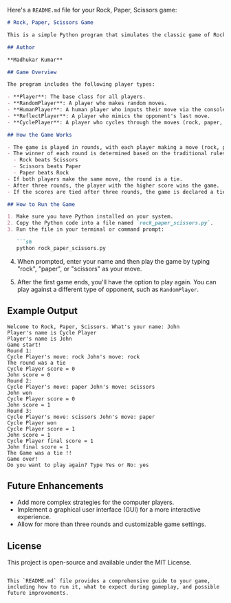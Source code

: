 Here's a `README.md` file for your Rock, Paper, Scissors game:

```markdown
# Rock, Paper, Scissors Game

This is a simple Python program that simulates the classic game of Rock, Paper, Scissors. The game is played between two players, and their scores are tracked and displayed after each round.

## Author

**Madhukar Kumar**

## Game Overview

The program includes the following player types:

- **Player**: The base class for all players.
- **RandomPlayer**: A player who makes random moves.
- **HumanPlayer**: A human player who inputs their move via the console.
- **ReflectPlayer**: A player who mimics the opponent's last move.
- **CyclePlayer**: A player who cycles through the moves (rock, paper, scissors) sequentially.

## How the Game Works

- The game is played in rounds, with each player making a move (rock, paper, or scissors).
- The winner of each round is determined based on the traditional rules of Rock, Paper, Scissors:
  - Rock beats Scissors
  - Scissors beats Paper
  - Paper beats Rock
- If both players make the same move, the round is a tie.
- After three rounds, the player with the higher score wins the game.
- If the scores are tied after three rounds, the game is declared a tie.

## How to Run the Game

1. Make sure you have Python installed on your system.
2. Copy the Python code into a file named `rock_paper_scissors.py`.
3. Run the file in your terminal or command prompt:

   ```sh
   python rock_paper_scissors.py
   ```

4. When prompted, enter your name and then play the game by typing "rock", "paper", or "scissors" as your move.

5. After the first game ends, you'll have the option to play again. You can play against a different type of opponent, such as `RandomPlayer`.

## Example Output

```text
Welcome to Rock, Paper, Scissors. What's your name: John
Player's name is Cycle Player
Player's name is John
Game start!
Round 1:
Cycle Player's move: rock John's move: rock
The round was a tie
Cycle Player score = 0
John score = 0
Round 2:
Cycle Player's move: paper John's move: scissors
John won
Cycle Player score = 0
John score = 1
Round 3:
Cycle Player's move: scissors John's move: paper
Cycle Player won
Cycle Player score = 1
John score = 1
Cycle Player final score = 1
John final score = 1
The Game was a tie !!
Game over!
Do you want to play again? Type Yes or No: yes
```

## Future Enhancements

- Add more complex strategies for the computer players.
- Implement a graphical user interface (GUI) for a more interactive experience.
- Allow for more than three rounds and customizable game settings.

## License

This project is open-source and available under the MIT License.
```

This `README.md` file provides a comprehensive guide to your game, including how to run it, what to expect during gameplay, and possible future improvements.
